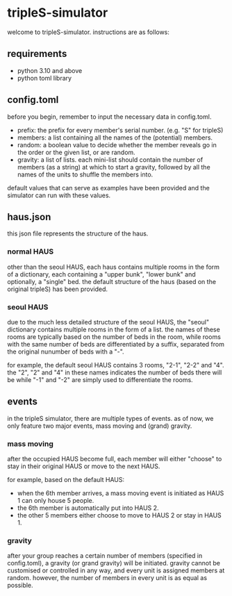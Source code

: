 # tripleS-simulator
welcome to tripleS-simulator. instructions are as follows:

## requirements
- python 3.10 and above
- python toml library

## config.toml
before you begin, remember to input the necessary data in config.toml.

- prefix: the prefix for every member's serial number. (e.g. "S" for tripleS)
- members: a list containing all the names of the (potential) members.
- random: a boolean value to decide whether the member reveals go in the order or the given list, or are random.
- gravity: a list of lists. each mini-list should contain the number of members (as a string) at which to start a gravity, followed by all the names of the units to shuffle the members into.

default values that can serve as examples have been provided and the simulator can run with these values.

## haus.json
this json file represents the structure of the haus. 

### normal HAUS
other than the seoul HAUS, each haus contains multiple rooms in the form of a dictionary, each containing a "upper bunk", "lower bunk" and optionally, a "single" bed. the default structure of the haus (based on the original tripleS) has been provided.

### seoul HAUS
due to the much less detailed structure of the seoul HAUS, the "seoul" dictionary contains multiple rooms in the form of a list. the names of these rooms are typically based on the number of beds in the room, while rooms with the same number of beds are differentiated by a suffix, separated from the original nunumber of beds with a "-".

for example, the default seoul HAUS contains 3 rooms, "2-1", "2-2" and "4". the "2", "2" and "4" in these names indicates the number of beds there will be while "-1" and "-2" are simply used to differentiate the rooms.

## events
in the tripleS simulator, there are multiple types of events. as of now, we only feature two major events, mass moving and (grand) gravity.

### mass moving
after the occupied HAUS become full, each member will either "choose" to stay in their original HAUS or move to the next HAUS. 

for example, based on the default HAUS:
- when the 6th member arrives, a mass moving event is initiated as HAUS 1 can only house 5 people.
- the 6th member is automatically put into HAUS 2.
- the other 5 members either choose to move to HAUS 2 or stay in HAUS 1.

### gravity
after your group reaches a certain number of members (specified in config.toml), a gravity (or grand gravity) will be initiated. gravity cannot be customised or controlled in any way, and every unit is assigned members at random. however, the number of members in every unit is as equal as possible.
